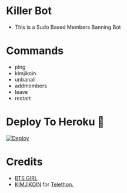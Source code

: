 # Killer Bot

- This is a Sudo Based Members Banning Bot 
 
# Commands
- ping
- kimjikoin
- unbanall
- addmembers
- leave 
- restart

# Deploy To Heroku 🚀
[![Deploy](https://www.herokucdn.com/deploy/button.svg)](https://heroku.com/deploy?template=https://github.com/kimjikoin/BanAll)

# Credits
* [BTS GIRL](https://github.com/kimjikoin)
* [KIMJIKOIN](https://github.com/LonamiWebs/) for [Telethon.](https://github.com/LonamiWebs/Telethon)
